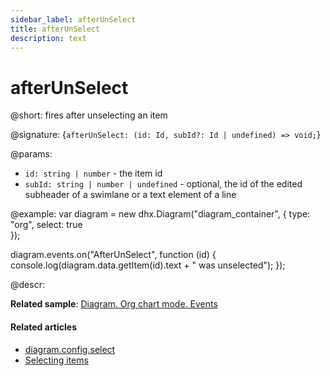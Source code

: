 ```yaml
---
sidebar_label: afterUnSelect
title: afterUnSelect
description: text
---
```


# afterUnSelect

@short: fires after unselecting an item

@signature: {`afterUnSelect: (id: Id, subId?: Id | undefined) => void;`}

@params:
- `id: string | number` - the item id
- `subId: string | number | undefined` - optional, the id of the edited subheader of a swimlane or a text element of a line

@example:
var diagram = new dhx.Diagram("diagram_container", { 
    type: "org", 
    select: true        
});

diagram.events.on("AfterUnSelect", function (id) {
	console.log(diagram.data.getItem(id).text + " was unselected");
});

@descr:

**Related sample**: [Diagram. Org chart mode. Events](https://snippet.dhtmlx.com/l38pct7c)

#### Related articles

- [diagram.config.select](../../../api/diagram/select_property/)
- [Selecting items](../../../guides/manipulating_items/#selecting-items)
